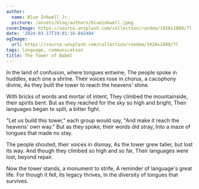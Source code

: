 ```yaml
---
author:
  name: Blue Inkwell Jr.
  picture: /assets/blog/authors/blueinkwell.jpeg
coverImage: https://source.unsplash.com/collection/random/1920x1080/?l
date: '2024-03-17T19:01:16.842484'
ogImage:
  url: https://source.unsplash.com/collection/random/1920x1080/?l
tags: language, communication
title: The Tower of Babel
---
```


In the land of confusion, where tongues entwine,
The people spoke in huddles, each one a shrine.
Their voices rose in chorus, a cacophony divine,
As they built the tower to reach the heavens' shine.

With bricks of words and mortar of intent,
They climbed the mountainside, their spirits bent.
But as they reached for the sky so high and bright,
Their languages began to split, a bitter fight.

"Let us build this tower," each group would say,
"And make it reach the heavens' own way."
But as they spoke, their words did stray,
Into a maze of tongues that made no stay.

The people shouted, their voices in dismay,
As the tower grew taller, but lost its way.
And though they climbed so high and so far,
Their languages were lost, beyond repair.

Now the tower stands, a monument to strife,
A reminder of language's great life.
For though it fell, its legacy thrives,
In the diversity of tongues that survives.